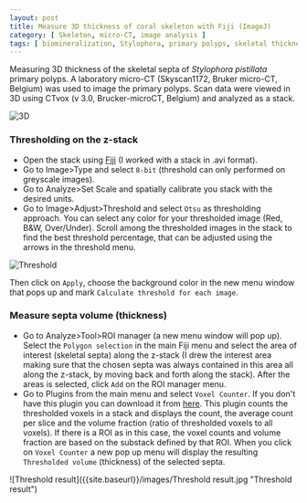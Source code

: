 ```yaml
---
layout: post
title: Measure 3D thickness of coral skeleton with Fiji (ImageJ)
category: [ Skeleton, micro-CT, image analysis ]
tags: [ biomineralization, Stylophora, primary polyps, skeletal thickness ]
---
```


Measuring 3D thickness of the skeletal septa of _Stylophora pistillata_ primary polyps. A laboratory micro-CT (Skyscan1172, Bruker micro-CT, Belgium) was used to image the primary polyps. Scan data were viewed in 3D using CTvox (v 3.0, Brucker-microCT, Belgium) and analyzed as a stack.

![3D]({{site.baseurl}}/images/3D.jpg "3D")

### Thresholding on the z-stack

- Open the stack using [Fiji](https://imagej.net/Fiji) (I worked with a stack in .avi format).
- Go to Image>Type and select `8-bit` (threshold can only performed on greyscale images).
- Go to Analyze>Set Scale and spatially calibrate you stack with the desired units. 
- Go to Image>Adjust>Threshold and select `Otsu` as thresholding approach. You can select any color for your thresholded image (Red, B&W, Over/Under). Scroll among the thresholded images in the stack to find the best threshold percentage, that can be adjusted using the arrows in the threshold menu. 

![Threshold]({{site.baseurl}}/images/Threshold.gif "Threshold")

Then click on `Apply`, choose the background color in the new menu window that pops up and mark `Calculate threshold for each image`. 

### Measure septa volume (thickness)

- Go to Analyze>Tool>ROI manager (a new menu window will pop up). Select the `Polygon selection` in the main Fiji menu and select the area of interest (skeletal septa) along the z-stack (I drew the interest area making sure that the chosen septa was always contained in this area all along the z-stack, by moving back and forth along the stack). After the areas is selected, click `Add` on the ROI manager menu.
- Go to Plugins from the main menu and select `Voxel Counter`. If you don't have this plugin you can download it from [here](https://imagej.nih.gov/ij/plugins/voxel-counter.html). This plugin counts the thresholded voxels in a stack and displays the count, the average count per slice and the volume fraction (ratio of thresholded voxels to all voxels). If there is a ROI as in this case, the voxel counts and volume fraction are based on the substack defined by that ROI.
When you click on `Voxel Counter` a new pop up menu will display the resulting `Thresholded volume` (thickness) of the selected septa.

![Threshold result]({{site.baseurl}}/images/Threshold result.jpg "Threshold result")





